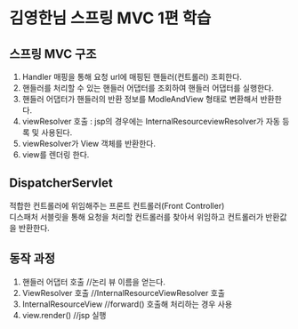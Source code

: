 # 김영한님 스프링 MVC 1편 학습

## 스프링 MVC 구조

1. Handler 매핑을 통해 요청 url에 매핑된 핸들러(컨트롤러) 조회한다.
2. 핸들러를 처리할 수 있는 핸들러 어댑터를 조회하여 핸들러 어댑터를 실행한다.
3. 핸들러 어댑터가 핸들러의 반환 정보를 ModleAndView 형태로 변환해서 반환한다.
4. viewResolver 호출 : jsp의 경우에는 InternalResourceviewResolver가 자동 등록 및 사용된다.
5. viewResolver가 View 객체를 반환한다.
6. view를 렌더링 한다.

## DispatcherServlet

적합한 컨트롤러에 위임해주는 프론트 컨트롤러(Front Controller)<br/>
디스패처 서블릿을 통해 요청을 처리할 컨트롤러를 찾아서 위임하고 컨트롤러가 반환값을 반환한다.<br/>

## 동작 과정

1. 핸들러 어댑터 호출    //논리 뷰 이름을 얻는다.
2. ViewResolver 호출    //InternalResourceViewResolver 호출
3. InternalResourceView //forward() 호출해 처리하는 경우 사용
4. view.render()        //jsp 실행


